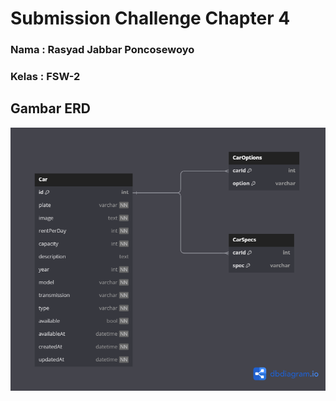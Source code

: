# Submission Challenge Chapter 4

### Nama : Rasyad Jabbar Poncosewoyo
### Kelas : FSW-2

## Gambar ERD 
![Gambar ERD](./images/ERD.png)

